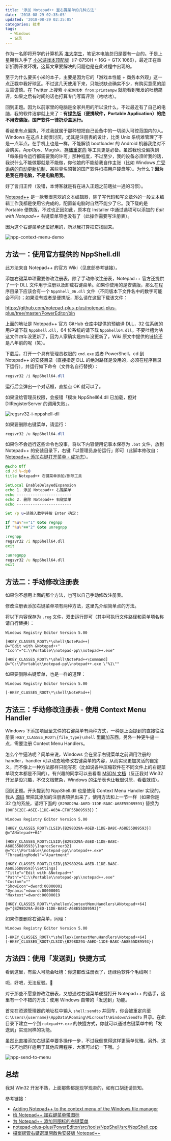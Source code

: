 ```yaml
---
title: '添加 Notepad++ 至右键菜单的几种方法'
date: '2018-08-29 02:35:05'
updated: '2018-08-29 02:35:05'
categories: 技术
tags:
  - Windows
  - 记录
---
```


作为一名即将开学的计算机系 [准大学生](https://blessing.studio/check-in-2018-07/)，笔记本电脑总归是要有一台的。于是上星期我入手了 [小米游戏本顶配版](https://twitter.com/printempw/status/1030043615983104000)（i7-8750H + 16G + GTX 1066），最近正在重新折腾开发环境，这篇文章要解决的问题也是在此过程中出现的。

至于为什么要买小米的本子，主要是因为它的「游戏本性能 + 商务本外观」这一点正戳中我好球区。不过这几天使用下来，只能说缺点确实不少，有购买意愿的朋友需谨慎。在 Twitter 上搜索 `小米游戏本 from:printempw` 就能看到我发的吐槽简评，如果之后有时间的话也打算专门写篇评测（咕咕咕）。

<!--more-->

回到正题。因为以前家里的电脑是全家共用的所以没什么，不过最近有了自己的电脑，我的软件洁癖就上来了：**有[绿色版](https://zh.wikipedia.org/wiki/%E7%B6%A0%E8%89%B2%E8%BB%9F%E9%AB%94)（便携软件，Portable Application）的绝不用安装版，国产软件一律扔沙盒运行。**

看起来有点偏执，不过我就属于那种想把自己设备中的一切纳入可控范围内的人。Windows 在这点上就很讨厌，尤其是注册表的设计，比类 Unix 系统难管理了不是一点半点。在手机上也是一样，不能解锁 bootloader 的 Android 机器我绝对不会购买，AppOps、Magisk、[存储重定向](https://play.google.com/store/apps/details?id=moe.shizuku.redirectstorage) 等工具更是必备。虽然我也没偏执到「每条指令运行都需要我的许可」那种程度，不过至少，我的设备必须听我的话，我说什么不能做那就是不能做，你他娘的不能给我自作主张（比如 Windows [广受诟病的自动更新机制](https://www.zhihu.com/question/271414438)、某些臭名昭著的国产软件扫描用户硬盘等）。为什么？**因为是我在用电脑，不是电脑用我。**

好了言归正传（没错，本博客就是有在进入正题之前瞎扯一通的习惯）。

[Notepad++](https://notepad-plus-plus.org/) 是一款我很喜欢的文本编辑器，除了写代码和写文章外的一般文本编辑工作我都是使用它完成的，配置新电脑时自然不能少了它。我下载的是 Portable 便携版，不过也正因如此，原本在 Installer 中通过选项可以添加的 *Edit with Notepad++* 右键菜单项也没有了（此操作需要写注册表）。

因为这个右键菜单还蛮好用的，所以我打算把它找回来。

![npp-context-menu-demo](https://img.prin.studio/images/2018/08/29/npp-context-menu-demo.png)

## 方法一：使用官方提供的 NppShell.dll

此方法来自 Notepad++ 的官方 Wiki（见底部参考链接）。

添加右键菜单项需要修改注册表，除了手动修改注册表，Notepad++ 官方还提供了一个 DLL 文件用于注册以及卸载右键菜单。如果你使用的是安装版，那么在程序目录下应该会有一个 `NppShell_06.dll` 文件（不同版本下文件名中的数字可能会不同）；如果没有或者是便携版，那么请在这里下载该文件：

https://github.com/notepad-plus-plus/notepad-plus-plus/tree/master/PowerEditor/bin

上面的地址是 Notepad++ 官方 GitHub 仓库中提供的预编译 DLL，32 位系统的用户请下载 `NppShell.dll`，64 位系统的请下载 `NppShell64.dll`。不要吐槽为啥这文件四年没更新了，因为人家确实是四年没更新了，Wiki 原文中提供的链接还是八年前的呢（笑）。

下载后，打开一个具有管理员权限的 `cmd.exe` 或者 PowerShell，cd 到 Notepad++ 的安装目录（直接指定 DLL 的绝对路径是没用的，必须在程序目录下运行），并运行如下命令（文件名自行替换）：

```powershell
regsvr32 /i NppShell64.dll
```

运行后会弹出一个对话框，直接点 OK 就可以了。

如果没给管理员权限，会报错「模块 NppShell64.dll 已加载，但对 DllRegisterServer 的调用失败」。

![regsrv32-i-nppshell-dll](https://img.prin.studio/images/2018/08/29/regsrv32-i-nppshell-dll.png)

如果要删除右键菜单，请运行：

```powershell
regsvr32 /u NppShell64.dll
```

如果你不会运行这些命令也没事，将以下内容使用记事本保存为 `.bat` 文件，放到 Notepad++ 的安装目录下，右键「以管理员身份运行」即可（此脚本修改自：[Notepad++ 添加右键打开菜单 - 成功志](http://www.ok12.net/?post=31)）。

```cmd
@Echo Off
cd /d %~dp0
title Notepad++ 右键菜单添加/删除工具

SetLocal EnableDelayedExpansion
echo 1. 添加 Notepad++ 右键菜单
echo ------------------------
echo 2. 删除 Notepad++ 右键菜单
echo ------------------------

Set /p u=请输入数字并按 Enter 确定：

If "%u%"=="1" Goto regnpp
If "%u%"=="2" Goto unregnpp

:regnpp
regsvr32 /i NppShell64.dll
exit

:unregnpp
regsvr32 /u NppShell64.dll
exit
```

## 方法二：手动修改注册表

如果你不想用上面的那个方法，也可以自己手动修改注册表。

修改注册表添加右键菜单项有两种方法，这里先介绍简单点的方法。

将以下内容保存为 `.reg` 文件，双击运行即可（其中可执行文件路径和菜单项名称请自行替换）：

```
Windows Registry Editor Version 5.00

[HKEY_CLASSES_ROOT\*\shell\NotePad++]
@="Edit with &Notepad++"
"Icon"="C:\\Portable\\notepad-pp\\notepad++.exe"

[HKEY_CLASSES_ROOT\*\shell\NotePad++\Command]
@="C:\\Portable\\notepad-pp\\notepad++.exe \"%1\""
```

如果要删除右键菜单，也是一样的道理：

```
Windows Registry Editor Version 5.00

[-HKEY_CLASSES_ROOT\*\shell\NotePad++]
```

## 方法三：手动修改注册表 - 使用 Context Menu Handler

Windows 下添加项目至文件的右键菜单有两种方式，一种是上面提到的直接往注册表 `HKEY_CLASSES_ROOT\{file_type}\shell` 里面加东西，另外一种更牛逼一点，需要注册 Context Menu Handlers。

怎么个牛逼法呢？简单来说，Windows 会在显示右键菜单之前调用注册的 handler，handler 可以动态地修改右键菜单的内容，从而实现更加灵活的自定义，而不像上一种方法那样只能写死（比如说各种压缩软件在不同文件上的右键菜单项文本都是不同的）。有兴趣的同学可以去看看 [MSDN 文档](https://msdn.microsoft.com/en-us/library/windows/desktop/cc144169%28v=vs.85%29.aspx)（反正我对 Win32 开发是没兴趣，不仅文档繁杂，Windows 的注册表也让我很讨厌，看着就烦）。

回到正题。开头提到的 NppShell.dll 也是使用 Context Menu Handler 实现的，我从 [源码](https://github.com/notepad-plus-plus/notepad-plus-plus/blob/master/PowerEditor/src/tools/NppShell/src/NppShell.cpp) 里把其添加的注册表项扒出来了，使用方法和上一节一样（如果你是 32 位的系统，请将下面的 `{B298D29A-A6ED-11DE-BA8C-A68E55D89593}` 替换为 `{00F3C2EC-A6EE-11DE-A03A-EF8F55D89593}`）：

```
Windows Registry Editor Version 5.00

[HKEY_CLASSES_ROOT\CLSID\{B298D29A-A6ED-11DE-BA8C-A68E55D89593}]
@="ANotepad++64"

[HKEY_CLASSES_ROOT\CLSID\{B298D29A-A6ED-11DE-BA8C-A68E55D89593}\InprocServer32]
@="C:\\Portable\\notepad-pp\\notepad++.exe"
"ThreadingModel"="Apartment"

[HKEY_CLASSES_ROOT\CLSID\{B298D29A-A6ED-11DE-BA8C-A68E55D89593}\Settings]
"Title"="Edit with &Notepad++"
"Path"="C:\\Portable\\notepad-pp\\notepad++.exe"
"Custom"=""
"ShowIcon"=dword:00000001
"Dynamic"=dword:00000001
"Maxtext"=dword:00000019

[HKEY_CLASSES_ROOT\*\shellex\ContextMenuHandlers\ANotepad++64]
@="{B298D29A-A6ED-11DE-BA8C-A68E55D89593}"
```

如果你要删除右键菜单，同理：

```
Windows Registry Editor Version 5.00

[-HKEY_CLASSES_ROOT\*\shellex\ContextMenuHandlers\Notepad++64]
[-HKEY_CLASSES_ROOT\CLSID\{B298D29A-A6ED-11DE-BA8C-A68E55D89593}]
```

## 方法四：使用「发送到」快捷方式

看到这里，有些人可能会吐槽：你这都改注册表了，还绿色软件个毛线啊！

呃，好吧，无法反驳。🤔

对于那些不愿意修改注册表，又想通过右键菜单便捷打开 Notepad++ 的选手，这里有一个不错的方法：使用 Windows 自带的「发送到」功能。

首先在资源管理器的地址栏中输入 `shell:sendto` 并回车，你会被重定向至 `C:\Users\{username}\AppData\Roaming\Microsoft\Windows\SendTo` 目录。在此目录下建立一个到 `notepad++.exe` 的快捷方式，你就可以通过右键菜单中的「发送到」实现同样的功能。

虽然比直接添加右键菜单要多操作一步，不过我倒觉得这样更简单优雅。另外，这一技巧也同样适用于其他应用程序，大家可以记一下哦。;)

![npp-send-to-menu](https://img.prin.studio/images/2018/08/29/npp-send-to-menu.png)

## 总结

我对 Win32 开发不熟，上面那些都是现学现卖的，如有口胡还请告知。

参考链接：

- [Adding Notepad++ to the context menu of the Windows file manager](http://docs.notepad-plus-plus.org/index.php/Explorer_Context_Menu)
- [给 Notepad++ 加右键菜单带图标](https://www.cnblogs.com/mq0036/p/3815728.html)
- [为 Notepad++ 添加带图标的右键菜单](http://www.catmee.com/add-context-menu-for-notepad-plus-plus/)
- [notepad-plus-plus/PowerEditor/src/tools/NppShell/src/NppShell.cpp](https://github.com/notepad-plus-plus/notepad-plus-plus/blob/master/PowerEditor/src/tools/NppShell/src/NppShell.cpp)
- [檔案總管右鍵選單開啟免安裝版 Notepad++](http://blog.darkthread.net/post-2017-06-05-open-notepad-with-contextmenu.aspx)
